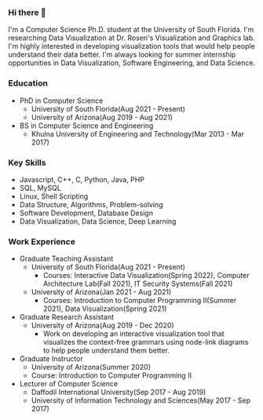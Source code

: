 ### Hi there 👋

<!--
**dilshadurrahman58/dilshadurrahman58** is a ✨ _special_ ✨ repository because its `README.md` (this file) appears on your GitHub profile.

Here are some ideas to get you started:

- 🔭 I’m currently working on ...
- 🌱 I’m currently learning ...
- 👯 I’m looking to collaborate on ...
- 🤔 I’m looking for help with ...
- 💬 Ask me about ...
- 📫 How to reach me: ...
- 😄 Pronouns: ...
- ⚡ Fun fact: ...
-->

I'm a Computer Science Ph.D. student at the University of South Florida. I'm researching Data Visualization at Dr. Rosen's Visualization and Graphics lab. I'm highly interested in developing visualization tools that would help people understand their data better. I'm always looking for summer internship opportunities in Data Visualization, Software Engineering, and Data Science.

### Education
- PhD in Computer Science
  - University of South Florida(Aug 2021 - Present)
  - University of Arizona(Aug 2019 - Aug 2021)
- BS in Computer Science and Engineering
  - Khulna University of Engineering and Technology(Mar 2013 - Mar 2017)

### Key Skills
- Javascript, C++, C, Python, Java, PHP
- SQL, MySQL
- Linux, Shell Scripting
- Data Structure, Algorithms, Problem-solving
- Software Development, Database Design
- Data Visualization, Data Science, Deep Learning

### Work Experience
- Graduate Teaching Assistant
  - University of South Florida(Aug 2021 - Present)
    - Courses: Interactive Data Visualization(Spring 2022), Computer Architecture Lab(Fall 2021), IT Security Systems(Fall 2021)
  - University of Arizona(Jan 2021 - Aug 2021)
    - Courses: Introduction to Computer Programming II(Summer 2021), Data Visualization(Spring 2021)
- Graduate Research Assistant
  - University of Arizona(Aug 2019 - Dec 2020)
    - Work on developing an interactive visualization tool that visualizes the context-free grammars using node-link diagrams to help people understand them better.
- Graduate Instructor
  - University of Arizona(Summer 2020)
  - Course: Introduction to Computer Programming II
- Lecturer of Computer Science
  - Daffodil International University(Sep 2017 - Aug 2019)
  - University of Information Technology and Sciences(May 2017 - Sep 2017)
